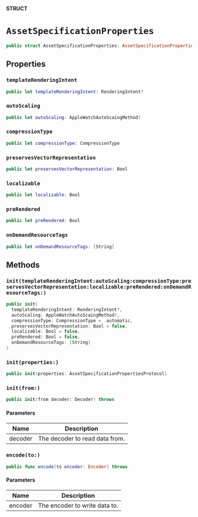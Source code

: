 **STRUCT**

# `AssetSpecificationProperties`

```swift
public struct AssetSpecificationProperties: AssetSpecificationPropertiesProtocol
```

## Properties
### `templateRenderingIntent`

```swift
public let templateRenderingIntent: RenderingIntent?
```

### `autoScaling`

```swift
public let autoScaling: AppleWatchAutoScaingMethod?
```

### `compressionType`

```swift
public let compressionType: CompressionType
```

### `preservesVectorRepresentation`

```swift
public let preservesVectorRepresentation: Bool
```

### `localizable`

```swift
public let localizable: Bool
```

### `preRendered`

```swift
public let preRendered: Bool
```

### `onDemandResourceTags`

```swift
public let onDemandResourceTags: [String]
```

## Methods
### `init(templateRenderingIntent:autoScaling:compressionType:preservesVectorRepresentation:localizable:preRendered:onDemandResourceTags:)`

```swift
public init(
  templateRenderingIntent: RenderingIntent?,
  autoScaling: AppleWatchAutoScaingMethod?,
  compressionType: CompressionType = .automatic,
  preservesVectorRepresentation: Bool = false,
  localizable: Bool = false,
  preRendered: Bool = false,
  onDemandResourceTags: [String]
)
```

### `init(properties:)`

```swift
public init(properties: AssetSpecificationPropertiesProtocol)
```

### `init(from:)`

```swift
public init(from decoder: Decoder) throws
```

#### Parameters

| Name | Description |
| ---- | ----------- |
| decoder | The decoder to read data from. |

### `encode(to:)`

```swift
public func encode(to encoder: Encoder) throws
```

#### Parameters

| Name | Description |
| ---- | ----------- |
| encoder | The encoder to write data to. |